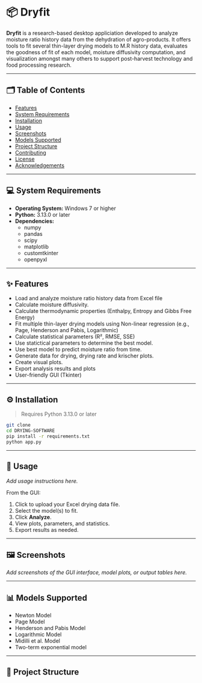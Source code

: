 # 📦 Dryfit

**Dryfit** is a research-based desktop appliciation developed to analyze moisture ratio history data from the dehydration of agro-products. It offers tools to fit several thin-layer drying models to M.R history data, evaluates the goodness of fit of each model, moisture diffusivity computation, and visualization amongst many others to support post-harvest technology and food processing research.

---

## 🗂 Table of Contents

- [Features](#features)
- [System Requirements](#system-requirements)  
- [Installation](#installation)  
- [Usage](#usage)  
- [Screenshots](#screenshots)  
- [Models Supported](#models-supported)  
- [Project Structure](#project-structure)  
- [Contributing](#contributing)  
- [License](#license)  
- [Acknowledgements](#acknowledgements)

---
## 💻 System Requirements
- **Operating System:** Windows 7 or higher  
- **Python:** 3.13.0 or later  
- **Dependencies:**
  - numpy  
  - pandas  
  - scipy  
  - matplotlib  
  - customtkinter  
  - openpyxl
---

## ✨ Features

- Load and analyze moisture ratio history data from Excel file
- Calculate moisture diffusivity.
- Calculate thermodynamic properties (Enthalpy, Entropy and Gibbs Free Energy) 
- Fit multiple thin-layer drying models using Non-linear regression (e.g., Page, Henderson and Pabis, Logarithmic)    
- Calculate statistical parameters (R², RMSE, SSE)
- Use statictical parameters to determine the best model.
- Use best model to predict moisture ratio from time.
- Generate data for drying, drying rate and krischer plots.
- Create visual plots.
- Export analysis results and plots  
- User-friendly GUI (Tkinter)

---

## ⚙️ Installation

> Requires Python 3.13.0 or later

```bash
git clone
cd DRYING-SOFTWARE
pip install -r requirements.txt
python app.py
```
---

## 🚀 Usage

*Add usage instructions here.*

From the GUI:
1. Click to upload your Excel drying data file.  
2. Select the model(s) to fit.  
3. Click **Analyze**.  
4. View plots, parameters, and statistics.  
5. Export results as needed.

---

## 🖼 Screenshots

_Add screenshots of the GUI interface, model plots, or output tables here._

---

## 📊 Models Supported

- Newton Model  
- Page Model  
- Henderson and Pabis Model  
- Logarithmic Model  
- Midilli et al. Model  
- Two-term exponential model  

---

## 🧾 Project Structure

